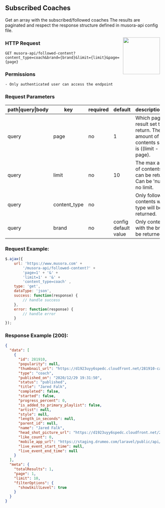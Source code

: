 ## Subscribed Coaches
Get an array with the subscribed/followed coaches 
The results are paginated and respect the response structure defined in musora-api config file.

<a href="https://www.postman.com/red-shadow-611407/workspace/staging-drumeo-with-musora-api/request/9725390-06a04692-d63f-4678-a0a6-293b5ae8df5d"  target="_blank" style="float:right;">
<img width="120px" src="https://images.ctfassets.net/1wryd5vd9xez/1sHuHRROdF7ifCjy4QKVXk/a44e85c6138dbe13126c4ede8650cf29/https___cdn-images-1.medium.com_max_2000_1_O0OZO4m6nbwwnYAtkSQO0g.png"/>
</a>

### HTTP Request
`GET musora-api/followed-content?content_type=coach&brand={brand}&limit={limit}&page={page}`


### Permissions
    - Only authenticated user can access the endpoint


### Request Parameters

| path\|query\|body|  key                              |  required |  default         |  description\|notes                                                                                                                                                                                                                                                             |
|-----------------|-----------------------------------|-----------|------------------|---------------------------------------------------------------------------------------------------------------------------------------------------------------------------------------------------------------------------------------------------------------------------------|
| query           |  page                             |  no       |  1              |  Which page in the result set to return. The amount of contents skipped is ((limit - 1) * page).                                                                                                                                                                                |
| query           |  limit                            |  no       |  10               |  The max amount of contents that can be returned. Can be 'null' for no limit.                                                                                                                                                                                                   |
| query           |  content_type                     |  no       |                  |  Only followed contents with this type will be returned.                                                                                                                                                                                                                                    |
| query           |  brand                            |  no       |  config default value              |  Only contents with the brand will be returned.                                                                                                                                                                                                                                    |


### Request Example:

```js
$.ajax({
    url: 'https://www.musora.com' +
        '/musora-api/followed-content?' +
        'page=1' + '&' +
        'limit=1' + '&' +
        'content_type=coach' ,
    type: 'get',
    dataType: 'json',
    success: function(response) {
        // handle success
    },
    error: function(response) {
        // handle error
    }
});
```

### Response Example (200):

```json
{
  "data": [
    {
      "id": 281910,
      "popularity": null,
      "thumbnail_url": "https://d1923uyy6spedc.cloudfront.net/281910-card-thumbnail-1624382098.png",
      "type": "coach",
      "published_on": "2020/12/29 19:31:50",
      "status": "published",
      "title": "Jared Falk",
      "completed": false,
      "started": false,
      "progress_percent": 0,
      "is_added_to_primary_playlist": false,
      "artist": null,
      "style": null,
      "length_in_seconds": null,
      "parent_id": null,
      "name": "Jared Falk",
      "head_shot_picture_url": "https://d1923uyy6spedc.cloudfront.net/281910-avatar-1609277499.png",
      "like_count": 0,
      "mobile_app_url": "https://staging.drumeo.com/laravel/public/api/content/281910",
      "live_event_start_time": null,
      "live_event_end_time": null
    }
  ],
  "meta": {
    "totalResults": 1,
    "page": 1,
    "limit": 10,
    "filterOptions": {
      "showSkillLevel": true
    }
  }
}
```
